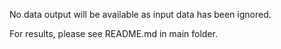No data output will be available as input data has been ignored.

For results, please see README.md in main folder.